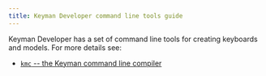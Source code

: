 ```yaml
---
title: Keyman Developer command line tools guide
---
```


Keyman Developer has a set of command line tools for creating keyboards and
models. For more details see:

* [`kmc` -- the Keyman command line compiler](../reference/kmc/)

